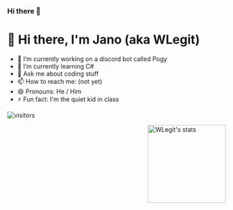 ### Hi there 👋

<!--
**WLegit/WLegit** is a ✨ _special_ ✨ repository because its `README.md` (this file) appears on your GitHub profile.

Here are some ideas to get you started:

-->

# 👋 Hi there, I'm Jano (aka WLegit)

- 🔭 I’m currently working on a discord bot called Pogy 
- 🌱 I’m currently learning C#
- 💬 Ask me about coding stuff
- 📫 How to reach me: (not yet)
- 😄 Pronouns: He / Him
- ⚡ Fun fact: I'm the quiet kid in class 



![visitors](https://visitor-badge.glitch.me/badge?page_id=page.id)

<img height="180em" alt="WLegit's stats" src="https://github-readme-stats.vercel.app/api?username=WLegit&show_icons=true&hide_border=true&&count_private=true&include_all_commits=true" align="right" align="top"/>
